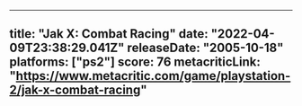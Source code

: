 
---
title: "Jak X: Combat Racing"
date: "2022-04-09T23:38:29.041Z"
releaseDate: "2005-10-18"
platforms: ["ps2"]
score: 76
metacriticLink: "https://www.metacritic.com/game/playstation-2/jak-x-combat-racing"
---
